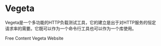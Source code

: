 # Vegeta

Vegeta是一个多功能的HTTP负载测试工具，它的建立是出于对HTTP服务的恒定请求率的需要。它既可以作为一个命令行工具也可以作为一个库使用。

<ResourceGroupTitle>Free Content</ResourceGroupTitle>
<BadgeLink colorScheme='blue' badgeText='Official Website' href='https://github.com/tsenart/vegeta'>Vegeta Website</BadgeLink>
